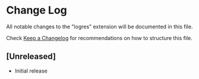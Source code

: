 # Change Log

All notable changes to the "logres" extension will be documented in this file.

Check [Keep a Changelog](http://keepachangelog.com/) for recommendations on how to structure this file.

## [Unreleased]

- Initial release
